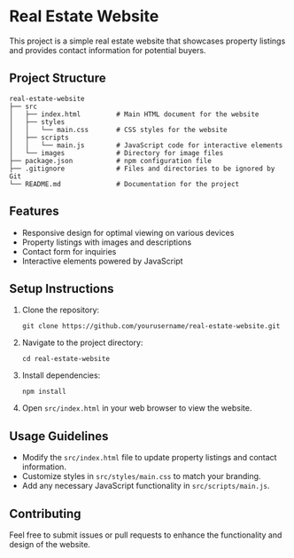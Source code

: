 # Real Estate Website

This project is a simple real estate website that showcases property listings and provides contact information for potential buyers. 

## Project Structure

```
real-estate-website
├── src
│   ├── index.html         # Main HTML document for the website
│   ├── styles
│   │   └── main.css       # CSS styles for the website
│   ├── scripts
│   │   └── main.js        # JavaScript code for interactive elements
│   └── images             # Directory for image files
├── package.json           # npm configuration file
├── .gitignore             # Files and directories to be ignored by Git
└── README.md              # Documentation for the project
```

## Features

- Responsive design for optimal viewing on various devices
- Property listings with images and descriptions
- Contact form for inquiries
- Interactive elements powered by JavaScript

## Setup Instructions

1. Clone the repository:
   ```
   git clone https://github.com/yourusername/real-estate-website.git
   ```

2. Navigate to the project directory:
   ```
   cd real-estate-website
   ```

3. Install dependencies:
   ```
   npm install
   ```

4. Open `src/index.html` in your web browser to view the website.

## Usage Guidelines

- Modify the `src/index.html` file to update property listings and contact information.
- Customize styles in `src/styles/main.css` to match your branding.
- Add any necessary JavaScript functionality in `src/scripts/main.js`.

## Contributing

Feel free to submit issues or pull requests to enhance the functionality and design of the website.